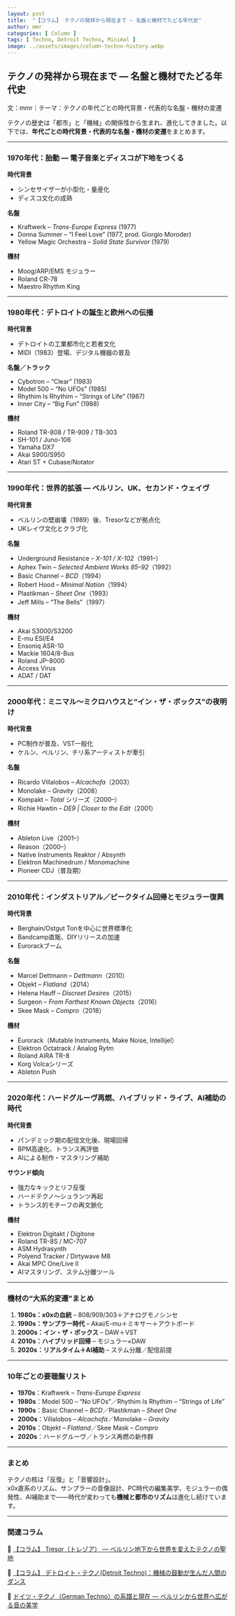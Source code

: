 ```yaml
---
layout: post
title:  "【コラム】 テクノの発祥から現在まで ― 名盤と機材でたどる年代史"
author: mmr
categories: [ Column ]
tags: [ Techno, Detroit Techno, Minimal ]
image: ../assets/images/column-techno-history.webp
---
```


## テクノの発祥から現在まで ― 名盤と機材でたどる年代史

文：mmr｜テーマ：テクノの年代ごとの時代背景・代表的な名盤・機材の変遷


テクノの歴史は「都市」と「機械」の関係性から生まれ、進化してきました。以下では、**年代ごとの時代背景・代表的な名盤・機材の変遷**をまとめます。

---

### 1970年代：胎動 ― 電子音楽とディスコが下地をつくる
**時代背景**  
- シンセサイザーが小型化・量産化  
- ディスコ文化の成熟  

**名盤**  
- Kraftwerk – *Trans-Europe Express* (1977)  
- Donna Summer – “I Feel Love” (1977, prod. Giorgio Moroder)  
- Yellow Magic Orchestra – *Solid State Survivor* (1979)

**機材**  
- Moog/ARP/EMS モジュラー  
- Roland CR-78  
- Maestro Rhythm King  

---

### 1980年代：デトロイトの誕生と欧州への伝播
**時代背景**  
- デトロイトの工業都市化と若者文化  
- MIDI（1983）登場、デジタル機器の普及  

**名盤／トラック**  
- Cybotron – “Clear” (1983)  
- Model 500 – “No UFOs” (1985)  
- Rhythim Is Rhythim – “Strings of Life” (1987)  
- Inner City – “Big Fun” (1988)  

**機材**  
- Roland TR-808 / TR-909 / TB-303  
- SH-101 / Juno-106  
- Yamaha DX7  
- Akai S900/S950  
- Atari ST + Cubase/Notator  

---

### 1990年代：世界的拡張 ― ベルリン、UK、セカンド・ウェイヴ
**時代背景**  
- ベルリンの壁崩壊（1989）後、Tresorなどが拠点化  
- UKレイヴ文化とクラブ化  

**名盤**  
- Underground Resistance – *X-101 / X-102*（1991–）  
- Aphex Twin – *Selected Ambient Works 85–92*（1992）  
- Basic Channel – *BCD*（1994）  
- Robert Hood – *Minimal Nation*（1994）  
- Plastikman – *Sheet One*（1993）  
- Jeff Mills – “The Bells”（1997）  

**機材**  
- Akai S3000/S3200  
- E-mu ESI/E4  
- Ensoniq ASR-10  
- Mackie 1604/8-Bus  
- Roland JP-8000  
- Access Virus  
- ADAT / DAT  

---

### 2000年代：ミニマル〜ミクロハウスと“イン・ザ・ボックス”の夜明け
**時代背景**  
- PC制作が普及、VST一般化  
- ケルン、ベルリン、チリ系アーティストが牽引  

**名盤**  
- Ricardo Villalobos – *Alcachofa*（2003）  
- Monolake – *Gravity*（2008）  
- Kompakt – *Total* シリーズ（2000–）
- Richie Hawtin – *DE9 | Closer to the Edit*（2001）  

**機材**  
- Ableton Live（2001–）  
- Reason（2000–）  
- Native Instruments Reaktor / Absynth  
- Elektron Machinedrum / Monomachine  
- Pioneer CDJ（普及期）  

---

### 2010年代：インダストリアル／ピークタイム回帰とモジュラー復興
**時代背景**  
- Berghain/Ostgut Tonを中心に世界標準化  
- Bandcamp直販、DIYリリースの加速  
- Eurorackブーム  

**名盤**  
- Marcel Dettmann – *Dettmann*（2010）  
- Objekt – *Flatland*（2014）  
- Helena Hauff – *Discreet Desires*（2015）  
- Surgeon – *From Farthest Known Objects*（2016）  
- Skee Mask – *Compro*（2018）  

**機材**  
- Eurorack（Mutable Instruments, Make Noise, Intellijel）  
- Elektron Octatrack / Analog Rytm  
- Roland AIRA TR-8  
- Korg Volcaシリーズ  
- Ableton Push  

---

### 2020年代：ハードグルーヴ再燃、ハイブリッド・ライブ、AI補助の時代
**時代背景**  
- パンデミック期の配信文化後、現場回帰  
- BPM高速化、トランス再評価  
- AIによる制作・マスタリング補助  

**サウンド傾向**  
- 強力なキックとリフ反復  
- ハードテクノ～シュランツ再起  
- トランス的モチーフの再文脈化  

**機材**  
- Elektron Digitakt / Digitone  
- Roland TR-8S / MC-707  
- ASM Hydrasynth  
- Polyend Tracker / Dirtywave M8  
- Akai MPC One/Live II  
- AIマスタリング、ステム分離ツール  

---

### 機材の“大系的変遷”まとめ
1. **1980s：x0xの血統** – 808/909/303＋アナログモノシンセ  
2. **1990s：サンプラー時代** – Akai/E-mu＋ミキサー＋アウトボード  
3. **2000s：イン・ザ・ボックス** – DAW＋VST  
4. **2010s：ハイブリッド回帰** – モジュラー×DAW  
5. **2020s：リアルタイム＋AI補助** – ステム分離／配信前提  

---

### 10年ごとの要聴盤リスト
- **1970s**：Kraftwerk – *Trans-Europe Express*  
- **1980s**：Model 500 – “No UFOs”／Rhythim Is Rhythim – “Strings of Life”  
- **1990s**：Basic Channel – *BCD*／Plastikman – *Sheet One*  
- **2000s**：Villalobos – *Alcachofa*／Monolake – *Gravity*  
- **2010s**：Objekt – *Flatland*／Skee Mask – *Compro*  
- **2020s**：ハードグルーヴ／トランス再燃の新作群  

---

### まとめ
テクノの核は「反復」と「音響設計」。  
x0x直系のリズム、サンプラーの音像設計、PC時代の編集美学、モジュラーの偶発性、AI補助まで――時代が変わっても**機械と都市のリズム**は進化し続けています。  


---

### 関連コラム

🔗 [【コラム】 Tresor（トレゾア） ― ベルリン地下から世界を変えたテクノの聖地](https://monumental-movement.jp/Column-Tresor)

🔗 [【コラム】 デトロイト・テクノ(Detroit Techno)：機械の鼓動が生んだ人間のダンス](https://monumental-movement.jp/Column-Detroit-Techno)

🔗 [ドイツ・テクノ（German Techno）の系譜と現在 ― ベルリンから世界へ広がる音の美学](https://monumental-movement.jp/Column-German-Techno)

